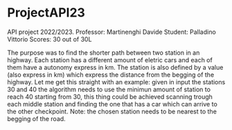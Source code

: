 # ProjectAPI23
API project 2022/2023. 
Professor: Martinenghi Davide 
Student: Palladino Vittorio 
Scores: 30 out of 30L 

The purpose was to find the shorter path between two station in an highway. Each station has a different amount of eletric cars and each of them have a autonomy express in km. The station is also defined by a value (also express in km) which express the distance from the begging of the highway.
Let me get this straight with an example: given in input the stations 30 and 40 the algorithm needs to use the minimun amount of station to reach 40 starting from 30, this thing could be achieved scanning trough each middle station and finding the one that has a car which can arrive to the other checkpoint. Note: the chosen station needs to be nearest to the begging of the road.
